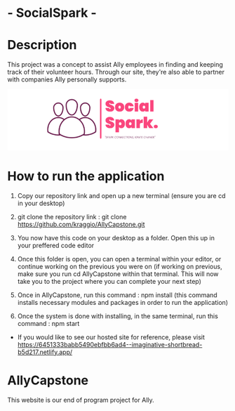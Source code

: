 # - SocialSpark -

# Description

This project was a concept to assist Ally employees in finding and keeping track of their volunteer hours. Through our site, they're also able to partner with companies Ally personally supports.

![Logo](/src/images/socialspark.png)

# How to run the application

1. Copy our repository link and open up a new terminal (ensure you are cd in your desktop)

2. git clone the repository link : git clone https://github.com/kraggio/AllyCapstone.git

3. You now have this code on your desktop as a folder. Open this up in your preffered code editor

4. Once this folder is open, you can open a terminal within your editor, or continue working on the previous you were on (if working on previous, make sure you run cd AllyCapstone within that terminal. This will now take you to the project where you can complete your next step)

5. Once in AllyCapstone, run this command : npm install (this command installs necessary modules and packages in order to run the application)

6. Once the system is done with installing, in the same terminal, run this command : npm start

- If you would like to see our hosted site for reference, please visit https://6451333babb5490ebfbb6ad4--imaginative-shortbread-b5d217.netlify.app/

# AllyCapstone

This website is our end of program project for Ally.
